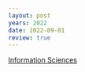 ```yaml
---
layout: post
years: 2022
date: 2022-09-01
review: true
---
```


[Information Sciences](https://www.sciencedirect.com/journal/information-sciences)